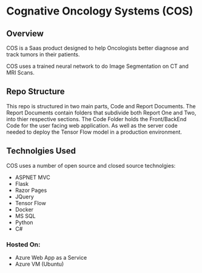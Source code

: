 # Cognative Oncology Systems (COS)

## Overview
COS is a Saas product designed to help Oncologists better diagnose and track tumors in their patients.

COS uses a trained neural network to do Image Segmentation on CT and MRI Scans.

## Repo Structure
This repo is structured in two main parts,
Code and Report Documents. The Report Documents contain folders that subdivide both Report One and Two, into thier respective sections. The Code Folder holds the Front/BackEnd Code for the user facing web application. As well as the server code needed to deploy the Tensor Flow model in a production environment.


## Technolgies Used

COS uses a number of open source and closed source technolgies:

- ASPNET MVC
- Flask
- Razor Pages 
- JQuery
- Tensor Flow
- Docker
- MS SQL
- Python
- C#

### Hosted On:
- Azure Web App as a Service
- Azure VM (Ubuntu)
